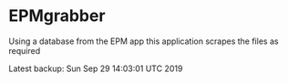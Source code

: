 # EPMgrabber
Using a database from the EPM app this application scrapes the files as required


Latest backup: Sun Sep 29 14:03:01 UTC 2019
